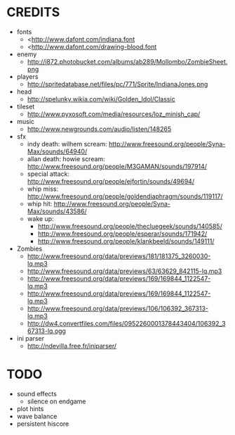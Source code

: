 # CREDITS

* fonts
    * <http://www.dafont.com/indiana.font
    * <http://www.dafont.com/drawing-blood.font
* enemy
    * <http://i872.photobucket.com/albums/ab289/Mollombo/ZombieSheet.png>
* players
    * <http://spritedatabase.net/files/pc/771/Sprite/IndianaJones.png>
* head
    * <http://spelunky.wikia.com/wiki/Golden_Idol/Classic>
* tileset
    * <http://www.pyxosoft.com/media/resources/loz_minish_cap/>
* music
    * http://www.newgrounds.com/audio/listen/148265
* sfx
    * indy death: wilhem scream: <http://www.freesound.org/people/Syna-Max/sounds/64940/>
    * allan death: howie scream: <http://www.freesound.org/people/M3GAMAN/sounds/197914/>
    * special attack: <http://www.freesound.org/people/ejfortin/sounds/49694/>
    * whip miss: <http://www.freesound.org/people/goldendiaphragm/sounds/119117/>
    * whip hit: <http://www.freesound.org/people/Syna-Max/sounds/43586/>
	* wake up:
	    * <http://www.freesound.org/people/thecluegeek/sounds/140585/>
		* <http://www.freesound.org/people/esperar/sounds/171942/>
		* <http://www.freesound.org/people/klankbeeld/sounds/149111/>
* Zombies
	* http://www.freesound.org/data/previews/181/181375_3260030-lq.mp3
	* http://www.freesound.org/data/previews/63/63629_842115-lq.mp3
	* http://www.freesound.org/data/previews/169/169844_1122547-lq.mp3
	* http://www.freesound.org/data/previews/169/169844_1122547-lq.mp3
	* http://www.freesound.org/data/previews/106/106392_367313-lq.mp3
	* http://dw4.convertfiles.com/files/0952260001378443404/106392_367313-lq.ogg
* ini parser
    * <http://ndevilla.free.fr/iniparser/>

# TODO

* sound effects
	* silence on endgame
* plot hints
* wave balance
* persistent hiscore


